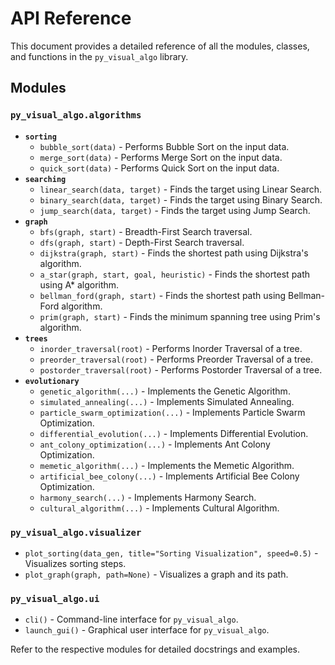# API Reference

This document provides a detailed reference of all the modules, classes, and functions in the `py_visual_algo` library.

## Modules

### `py_visual_algo.algorithms`
- **`sorting`**
  - `bubble_sort(data)` - Performs Bubble Sort on the input data.
  - `merge_sort(data)` - Performs Merge Sort on the input data.
  - `quick_sort(data)` - Performs Quick Sort on the input data.
- **`searching`**
  - `linear_search(data, target)` - Finds the target using Linear Search.
  - `binary_search(data, target)` - Finds the target using Binary Search.
  - `jump_search(data, target)` - Finds the target using Jump Search.
- **`graph`**
  - `bfs(graph, start)` - Breadth-First Search traversal.
  - `dfs(graph, start)` - Depth-First Search traversal.
  - `dijkstra(graph, start)` - Finds the shortest path using Dijkstra's algorithm.
  - `a_star(graph, start, goal, heuristic)` - Finds the shortest path using A* algorithm.
  - `bellman_ford(graph, start)` - Finds the shortest path using Bellman-Ford algorithm.
  - `prim(graph, start)` - Finds the minimum spanning tree using Prim's algorithm.
- **`trees`**
  - `inorder_traversal(root)` - Performs Inorder Traversal of a tree.
  - `preorder_traversal(root)` - Performs Preorder Traversal of a tree.
  - `postorder_traversal(root)` - Performs Postorder Traversal of a tree.
- **`evolutionary`**
  - `genetic_algorithm(...)` - Implements the Genetic Algorithm.
  - `simulated_annealing(...)` - Implements Simulated Annealing.
  - `particle_swarm_optimization(...)` - Implements Particle Swarm Optimization.
  - `differential_evolution(...)` - Implements Differential Evolution.
  - `ant_colony_optimization(...)` - Implements Ant Colony Optimization.
  - `memetic_algorithm(...)` - Implements the Memetic Algorithm.
  - `artificial_bee_colony(...)` - Implements Artificial Bee Colony Optimization.
  - `harmony_search(...)` - Implements Harmony Search.
  - `cultural_algorithm(...)` - Implements Cultural Algorithm.

### `py_visual_algo.visualizer`
- `plot_sorting(data_gen, title="Sorting Visualization", speed=0.5)` - Visualizes sorting steps.
- `plot_graph(graph, path=None)` - Visualizes a graph and its path.

### `py_visual_algo.ui`
- `cli()` - Command-line interface for `py_visual_algo`.
- `launch_gui()` - Graphical user interface for `py_visual_algo`.

Refer to the respective modules for detailed docstrings and examples.
